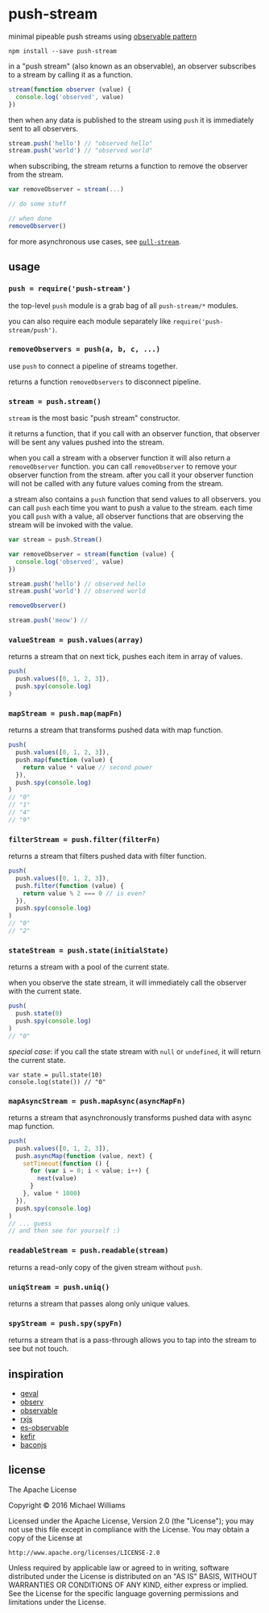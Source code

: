 # push-stream

minimal pipeable push streams using [observable pattern](https://en.wikipedia.org/wiki/Observer_pattern)

```shell
npm install --save push-stream
```

in a "push stream" (also known as an observable), an observer subscribes to a stream by calling it as a function.

```js
stream(function observer (value) {
  console.log('observed', value)
})
```

then when any data is published to the stream using `push` it is immediately sent to all observers.

```js
stream.push('hello') // "observed hello"
stream.push('world') // "observed world"
```

when subscribing, the stream returns a function to remove the observer from the stream.

```js
var removeObserver = stream(...)

// do some stuff

// when done
removeObserver()
```

for more asynchronous use cases, see [`pull-stream`](https://github.com/dominictarr/pull-stream).

## usage

### `push = require('push-stream')`

the top-level `push` module is a grab bag of all `push-stream/*` modules.

you can also require each module separately like `require('push-stream/push')`.

### `removeObservers = push(a, b, c, ...)`

use `push` to connect a pipeline of streams together.

returns a function `removeObservers` to disconnect pipeline.

### `stream = push.stream()`

`stream` is the most basic "push stream" constructor.

it returns a function, that if you call with an observer function, that observer will be sent any values pushed into the stream.

when you call a stream with a observer function it will also return a `removeObserver` function. you can call `removeObserver` to remove your observer function from the stream. after you call it your observer function will not be called with any future values coming from the stream.

a stream also contains a `push` function that send values to all observers. you can call `push` each time you want to push a value to the stream. each time you call `push` with a value, all observer functions that are observing the stream will be invoked with the value.

```js
var stream = push.Stream()

var removeObserver = stream(function (value) {
  console.log('observed', value)
})

stream.push('hello') // observed hello
stream.push('world') // observed world

removeObserver()

stream.push('meow') //
````

### `valueStream = push.values(array)`

returns a stream that on next tick, pushes each item in array of values.

```js
push(
  push.values([0, 1, 2, 3]),
  push.spy(console.log)
)
```

### `mapStream = push.map(mapFn)`

returns a stream that transforms pushed data with map function.

```js
push(
  push.values([0, 1, 2, 3]),
  push.map(function (value) {
    return value * value // second power
  }),
  push.spy(console.log)
)
// "0"
// "1"
// "4"
// "9"
```

### `filterStream = push.filter(filterFn)`

returns a stream that filters pushed data with filter function.

```js
push(
  push.values([0, 1, 2, 3]),
  push.filter(function (value) {
    return value % 2 === 0 // is even?
  }),
  push.spy(console.log)
)
// "0"
// "2"
```

### `stateStream = push.state(initialState)`

returns a stream with a pool of the current state.

when you observe the state stream, it will immediately call the observer with the current state.

```js
push(
  push.state(0)
  push.spy(console.log)
)
// "0"
```

_special case_: if you call the state stream with `null` or `undefined`, it will return the current state.

```
var state = pull.state(10)
console.log(state()) // "0"
```

### `mapAsyncStream = push.mapAsync(asyncMapFn)`

returns a stream that asynchronously transforms pushed data with async map function.

```js
push(
  push.values([0, 1, 2, 3]),
  push.asyncMap(function (value, next) {
    setTimeout(function () {
      for (var i = 0; i < value; i++) {
        next(value)
      }
    }, value * 1000)
  }),
  push.spy(console.log)
)
// ... guess
// and then see for yourself :)
```

### `readableStream = push.readable(stream)`

returns a read-only copy of the given stream without `push`.

### `uniqStream = push.uniq()`

returns a stream that passes along only unique values.

### `spyStream = push.spy(spyFn)`

returns a stream that is a pass-through allows you to tap into the stream to see but not touch.

## inspiration

- [geval](https://github.com/Raynos/geval)
- [observ](https://github.com/Raynos/observ)
- [observable](https://github.com/dominictarr/observable)
- [rxjs](http://reactivex.io/rxjs/)
- [es-observable](https://github.com/zenparsing/es-observable)
- [kefir](https://rpominov.github.io/kefir/)
- [baconjs](https://baconjs.github.io/)

## license

The Apache License

Copyright &copy; 2016 Michael Williams

Licensed under the Apache License, Version 2.0 (the "License");
you may not use this file except in compliance with the License.
You may obtain a copy of the License at

    http://www.apache.org/licenses/LICENSE-2.0

Unless required by applicable law or agreed to in writing, software
distributed under the License is distributed on an "AS IS" BASIS,
WITHOUT WARRANTIES OR CONDITIONS OF ANY KIND, either express or implied.
See the License for the specific language governing permissions and
limitations under the License.
